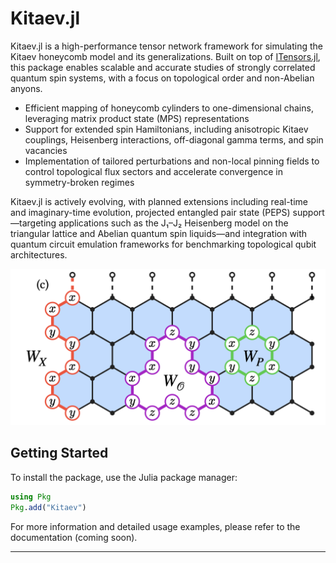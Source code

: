<!-- # ![KitaevHoneycmb.jl](Presentation_Fig1c.png) -->
# Kitaev.jl
Kitaev.jl is a high-performance tensor network framework for simulating the Kitaev honeycomb model and its generalizations. Built on top of [ITensors.jl](https://docs.itensor.org/ITensors/stable/), this package enables scalable and accurate studies of strongly correlated quantum spin systems, with a focus on topological order and non-Abelian anyons.

- Efficient mapping of honeycomb cylinders to one-dimensional chains, leveraging matrix product state (MPS) representations
- Support for extended spin Hamiltonians, including anisotropic Kitaev couplings, Heisenberg interactions, off-diagonal 
gamma terms, and spin vacancies
- Implementation of tailored perturbations and non-local pinning fields to control topological flux sectors and accelerate convergence in symmetry-broken regimes

Kitaev.jl is actively evolving, with planned extensions including real-time and imaginary-time evolution, projected entangled pair state (PEPS) support—targeting applications such as the J₁–J₂ Heisenberg model on the triangular lattice and Abelian quantum spin liquids—and integration with quantum circuit emulation frameworks for benchmarking topological qubit architectures.

![Honeycomb Lattice](docs/Presentation_Fig1c.png)

## Getting Started

To install the package, use the Julia package manager:

```julia
using Pkg
Pkg.add("Kitaev")
```

For more information and detailed usage examples, please refer to the documentation (coming soon).

---

<!-- *Note: The image path has been updated to assume the image is in the same repository. Ensure the file `Presentation_Fig1c.png` is correctly placed in the repository for proper rendering.* -->

